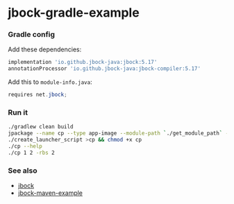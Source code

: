 # jbock-gradle-example

### Gradle config

Add these dependencies:

````groovy
implementation 'io.github.jbock-java:jbock:5.17'
annotationProcessor 'io.github.jbock-java:jbock-compiler:5.17'
````

Add this to `module-info.java`:

````java
requires net.jbock;
````

### Run it

````sh
./gradlew clean build
jpackage --name cp --type app-image --module-path `./get_module_path` --module jbock.gradle.example/net.jbock.cp.CopyFile --dest build/out
./create_launcher_script >cp && chmod +x cp
./cp --help
./cp 1 2 -rbs 2
````


### See also

* [jbock](https://github.com/jbock-java/jbock)
* [jbock-maven-example](https://github.com/jbock-java/jbock-maven-example)

